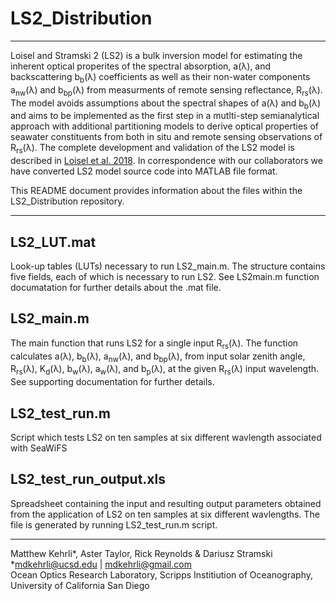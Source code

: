 # LS2_Distribution
---
Loisel and Stramski 2 (LS2) is a bulk inversion model for estimating the inherent optical properites of the spectral absorption, a(λ), and backscattering b<sub>b</sub>(λ) coefficients as well as their non-water components a<sub>nw</sub>(λ) and b<sub>bp</sub>(λ) from measurments of remote sensing reflectance, R<sub>rs</sub>(λ). The model  avoids assumptions about the spectral shapes of a(λ) and b<sub>b</sub>(λ) and aims to be implemented as the first step in a mutlti-step semianalytical approach with additional partitioning models to derive optical properties of seawater constituents from both in situ and remote sensing observations of R<sub>rs</sub>(λ). The complete development and validation of the LS2 model is described in [Loisel et al. 2018](https://agupubs.onlinelibrary.wiley.com/doi/full/10.1002/2017JC013632). In correspondence with our collaborators we have converted LS2 model source code into MATLAB file format.

This README document provides information about the files within the LS2_Distribution repository.

---

## LS2_LUT.mat
Look-up tables (LUTs) necessary to run LS2_main.m. The structure contains five fields, each of which is necessary to run LS2. See LS2main.m function documatation for further details about the .mat file.

## LS2_main.m
The main function that runs LS2 for a single input R<sub>rs</sub>(λ). The function calculates a(λ), b<sub>b</sub>(λ), a<sub>nw</sub>(λ), and b<sub>bp</sub>(λ), from input solar zenith angle, R<sub>rs</sub>(λ),  K<sub>d</sub>(λ),  b<sub>w</sub>(λ), a<sub>w</sub>(λ), and b<sub>p</sub>(λ), at the given R<sub>rs</sub>(λ) input wavelength. See supporting documentation for further details.

## LS2_test_run.m
Script which tests LS2 on ten samples at six different wavlength associated with SeaWiFS 

## LS2_test_run_output.xls
Spreadsheet containing the input and resulting output parameters obtained from the application of LS2 on ten samples at six different wavlengths. The file is generated by running LS2_test_run.m script.

---
Matthew Kehrli*, Aster Taylor, Rick Reynolds & Dariusz Stramski\
*mdkehrli@ucsd.edu | mdkehrli@gmail.com\
Ocean Optics Research Laboratory, Scripps Institiution of Oceanography, University of California San Diego

